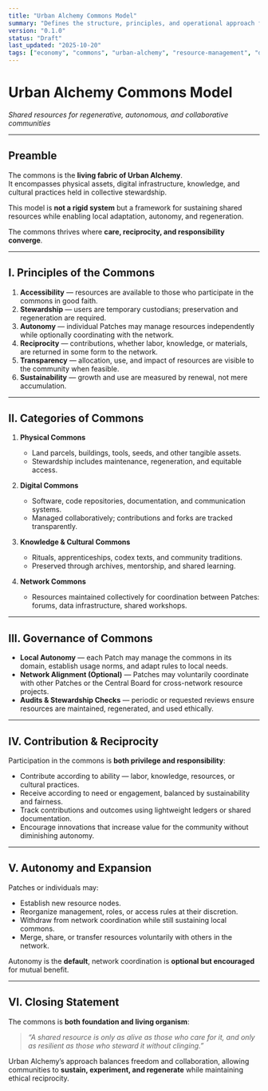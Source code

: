```yaml
---
title: "Urban Alchemy Commons Model"
summary: "Defines the structure, principles, and operational approach for managing shared resources within the Urban Alchemy network."
version: "0.1.0"
status: "Draft"
last_updated: "2025-10-20"
tags: ["economy", "commons", "urban-alchemy", "resource-management", "decentralization"]
---
```


# Urban Alchemy Commons Model  
*Shared resources for regenerative, autonomous, and collaborative communities*

---

## Preamble

The commons is the **living fabric of Urban Alchemy**.  
It encompasses physical assets, digital infrastructure, knowledge, and cultural practices held in collective stewardship.  

This model is **not a rigid system** but a framework for sustaining shared resources while enabling local adaptation, autonomy, and regeneration.  

The commons thrives where **care, reciprocity, and responsibility converge**.

---

## I. Principles of the Commons

1. **Accessibility** — resources are available to those who participate in the commons in good faith.  
2. **Stewardship** — users are temporary custodians; preservation and regeneration are required.  
3. **Autonomy** — individual Patches may manage resources independently while optionally coordinating with the network.  
4. **Reciprocity** — contributions, whether labor, knowledge, or materials, are returned in some form to the network.  
5. **Transparency** — allocation, use, and impact of resources are visible to the community when feasible.  
6. **Sustainability** — growth and use are measured by renewal, not mere accumulation.  

---

## II. Categories of Commons

1. **Physical Commons**  
   - Land parcels, buildings, tools, seeds, and other tangible assets.  
   - Stewardship includes maintenance, regeneration, and equitable access.  

2. **Digital Commons**  
   - Software, code repositories, documentation, and communication systems.  
   - Managed collaboratively; contributions and forks are tracked transparently.  

3. **Knowledge & Cultural Commons**  
   - Rituals, apprenticeships, codex texts, and community traditions.  
   - Preserved through archives, mentorship, and shared learning.  

4. **Network Commons**  
   - Resources maintained collectively for coordination between Patches: forums, data infrastructure, shared workshops.  

---

## III. Governance of Commons

- **Local Autonomy** — each Patch may manage the commons in its domain, establish usage norms, and adapt rules to local needs.  
- **Network Alignment (Optional)** — Patches may voluntarily coordinate with other Patches or the Central Board for cross-network resource projects.  
- **Audits & Stewardship Checks** — periodic or requested reviews ensure resources are maintained, regenerated, and used ethically.  

---

## IV. Contribution & Reciprocity

Participation in the commons is **both privilege and responsibility**:

- Contribute according to ability — labor, knowledge, resources, or cultural practices.  
- Receive according to need or engagement, balanced by sustainability and fairness.  
- Track contributions and outcomes using lightweight ledgers or shared documentation.  
- Encourage innovations that increase value for the community without diminishing autonomy.

---

## V. Autonomy and Expansion

Patches or individuals may:

- Establish new resource nodes.  
- Reorganize management, roles, or access rules at their discretion.  
- Withdraw from network coordination while still sustaining local commons.  
- Merge, share, or transfer resources voluntarily with others in the network.

Autonomy is the **default**, network coordination is **optional but encouraged** for mutual benefit.

---

## VI. Closing Statement

The commons is **both foundation and living organism**:  

> *“A shared resource is only as alive as those who care for it, and only as resilient as those who steward it without clinging.”*  

Urban Alchemy’s approach balances freedom and collaboration, allowing communities to **sustain, experiment, and regenerate** while maintaining ethical reciprocity.

